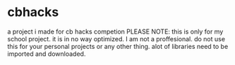# cbhacks
a project i made for cb hacks competion
PLEASE NOTE: this is only for my school project. it is in no way optimized. I am not a proffesional. do not use this for your personal projects or any other thing. alot of libraries need to be imported and downloaded.
